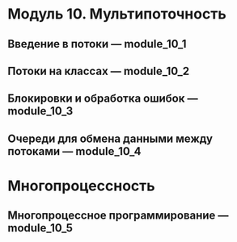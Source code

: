 # Модуль 10. Мультипоточность
## Введение в потоки — module_10_1  
## Потоки на классах — module_10_2  
## Блокировки и обработка ошибок — module_10_3  
## Очереди для обмена данными между потоками — module_10_4  
  
# Многопроцессность  
## Многопроцессное программирование — module_10_5  
